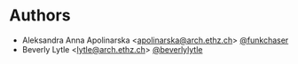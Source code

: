 # Authors

- Aleksandra Anna Apolinarska <<apolinarska@arch.ethz.ch>> [@funkchaser](https://github.com/funkchaser)
- Beverly Lytle <<lytle@arch.ethz.ch>> [@beverlylytle](https://github.com/beverlylytle)
